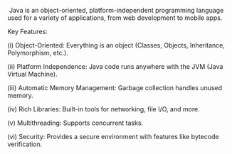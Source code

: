﻿﻿ Java is an object-oriented, platform-independent programming language used for a variety of applications, from web development to mobile apps.

  Key Features:

(i) Object-Oriented: Everything is an object (Classes, Objects, Inheritance, Polymorphism, etc.).

(ii) Platform Independence: Java code runs anywhere with the JVM (Java Virtual Machine).

(iii) Automatic Memory Management: Garbage collection handles unused memory.

(iv) Rich Libraries: Built-in tools for networking, file I/O, and more.

(v) Multithreading: Supports concurrent tasks.

(vi) Security: Provides a secure environment with features like bytecode verification.